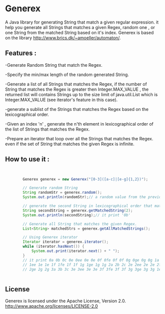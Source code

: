 Generex
=======
A Java library for generating String that match  a given regular expression. it help you generate all Strings that matches a given Regex, random one , or one String from the matched String based on it's index.
Generex is based on the library http://www.brics.dk/~amoeller/automaton/.


**Features :**
-

-Generate Random String that match the Regex.

-Specify the min/max length  of the random generated String.

-Generate a list of all Strings that matches the Regex, if the number of String that matches the Regex is greater then Integer.MAX_VALUE , the returned list will contains Strings up to the size limit of java.util.List which is Integer.MAX_VALUE (see iterator's feature in this case). 

-generate a sublist of the Strings that matches the Regex based on the lexicographical order.

-Given an index 'n' , generate the n'th element in lexicographical order of the list of Strings that matches the Regex.

-Prepare an iterator that loop over all the Strings that matches the Regex. even if the set of String that matches the given Regex is infinite.
 

**How to use it :**
-
 

```java


		Generex generex = new Generex("[0-3]([a-c]|[e-g]{1,2})");

		// Generate random String
		String randomStr = generex.random();
		System.out.println(randomStr);// a random value from the previous String list

		// generate the second String in lexicographical order that match the given Regex.
		String secondString = generex.getMatchedString(2);
		System.out.println(secondString);// it print '0b'

		// Generate all String that matches the given Regex.
		List<String> matchedStrs = generex.getAllMatchedStrings();

		// Using Generex iterator
		Iterator iterator = generex.iterator();
		while (iterator.hasNext()) {
			System.out.print(iterator.next() + " ");
		}
		// it print 0a 0b 0c 0e 0ee 0e 0e 0f 0fe 0f 0f 0g 0ge 0g 0g 1a 1b 1c 1e
		// 1ee 1e 1e 1f 1fe 1f 1f 1g 1ge 1g 1g 2a 2b 2c 2e 2ee 2e 2e 2f 2fe 2f 2f 2g
		// 2ge 2g 2g 3a 3b 3c 3e 3ee 3e 3e 3f 3fe 3f 3f 3g 3ge 3g 3g 1ee
		
```

**License**
-

Generex is licensed under the Apache License, Version 2.0.  
http://www.apache.org/licenses/LICENSE-2.0


 
